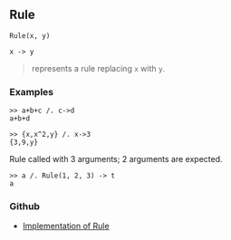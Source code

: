 ## Rule

```
Rule(x, y)

x -> y
```

> represents a rule replacing `x` with `y`.

### Examples

``` 
>> a+b+c /. c->d
a+b+d

>> {x,x^2,y} /. x->3
{3,9,y}
``` 

Rule called with 3 arguments; 2 arguments are expected.

```
>> a /. Rule(1, 2, 3) -> t 
a
```

### Github

* [Implementation of Rule](https://github.com/axkr/symja_android_library/blob/master/symja_android_library/matheclipse-core/src/main/java/org/matheclipse/core/builtin/PatternMatching.java#L1616) 
